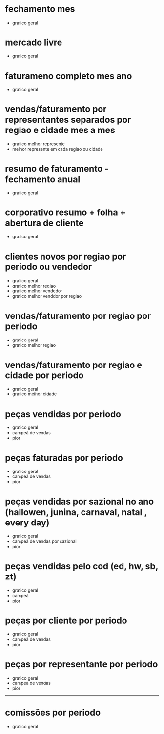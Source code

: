 # fechamento mes 
- grafico geral
# mercado livre 
- grafico geral
# faturameno completo mes ano 
- grafico geral
# vendas/faturamento por representantes separados por regiao e cidade mes a mes 
- grafico melhor represente 
- melhor represente em cada regiao ou cidade
# resumo de faturamento - fechamento anual
- grafico geral
# corporativo resumo + folha + abertura de cliente
- grafico geral
# clientes novos por regiao por periodo ou vendedor
- grafico geral
- grafico melhor regiao
- grafico melhor vendedor 
- grafico melhor venddor por regiao
# vendas/faturamento por regiao por periodo
- grafico geral
- grafico melhor regiao
# vendas/faturamento por regiao e cidade por periodo
- grafico geral
- grafico melhor cidade
# peças vendidas por periodo
- grafico geral
- campeã de vendas
- pior
# peças faturadas por periodo 
- grafico geral
- campeã de vendas
- pior
# peças vendidas por sazional no ano (hallowen, junina, carnaval, natal , every day)
- grafico geral
- campeã de vendas por sazional
- pior
# peças vendidas pelo cod (ed, hw, sb, zt)
- grafico geral
- campeã
- pior
# peças por cliente por periodo
- grafico geral
- campeã de vendas
- pior
# peças por representante por periodo
- grafico geral
- campeã de vendas
- pior
-------
# comissões por periodo
- grafico geral 
